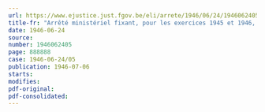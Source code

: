 ```yaml
---
url: https://www.ejustice.just.fgov.be/eli/arrete/1946/06/24/1946062405/justel
title-fr: "Arrêté ministériel fixant, pour les exercices 1945 et 1946, la contribution provisionnelle à verser au Conseil professionnel du Commerce de gros en Verre, Faïence et Porcelaine, en liquidation"
date: 1946-06-24
source:
number: 1946062405
page: 888888
case: 1946-06-24/05
publication: 1946-07-06
starts:
modifies:
pdf-original:
pdf-consolidated:
---
```


